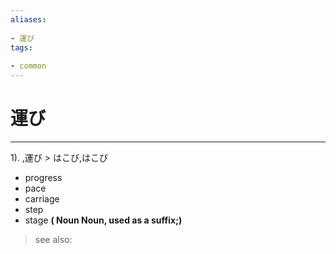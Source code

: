 ```yaml
---
aliases:
    
- 運び
tags:
    
- common
---
```


# 運び
---
1).
,運び > はこび,はこび

- progress
- pace
- carriage
- step
- stage
**( Noun Noun, used as a suffix;)**
> see also: 
            